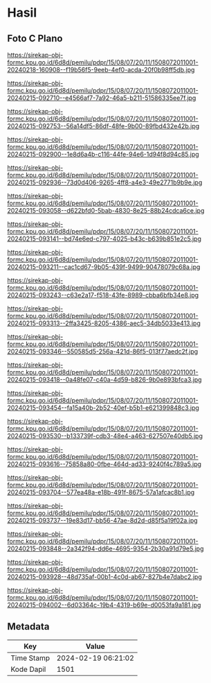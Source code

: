 # Hasil

## Foto C Plano

https://sirekap-obj-formc.kpu.go.id/6d8d/pemilu/pdpr/15/08/07/20/11/1508072011001-20240218-160908--f19b56f5-9eeb-4ef0-acda-20f0b98ff5db.jpg

https://sirekap-obj-formc.kpu.go.id/6d8d/pemilu/pdpr/15/08/07/20/11/1508072011001-20240215-092710--e4566af7-7a92-46a5-b211-51586335ee7f.jpg

https://sirekap-obj-formc.kpu.go.id/6d8d/pemilu/pdpr/15/08/07/20/11/1508072011001-20240215-092753--56a14df5-86df-48fe-9b00-89fbd432e42b.jpg

https://sirekap-obj-formc.kpu.go.id/6d8d/pemilu/pdpr/15/08/07/20/11/1508072011001-20240215-092900--1e8d6a4b-c116-44fe-94e6-1d94f8d94c85.jpg

https://sirekap-obj-formc.kpu.go.id/6d8d/pemilu/pdpr/15/08/07/20/11/1508072011001-20240215-092936--73d0d406-9265-4ff8-a4e3-49e2771b9b9e.jpg

https://sirekap-obj-formc.kpu.go.id/6d8d/pemilu/pdpr/15/08/07/20/11/1508072011001-20240215-093058--d622bfd0-5bab-4830-8e25-88b24cdca6ce.jpg

https://sirekap-obj-formc.kpu.go.id/6d8d/pemilu/pdpr/15/08/07/20/11/1508072011001-20240215-093141--bd74e6ed-c797-4025-b43c-b639b851e2c5.jpg

https://sirekap-obj-formc.kpu.go.id/6d8d/pemilu/pdpr/15/08/07/20/11/1508072011001-20240215-093211--cac1cd67-9b05-439f-9499-90478079c68a.jpg

https://sirekap-obj-formc.kpu.go.id/6d8d/pemilu/pdpr/15/08/07/20/11/1508072011001-20240215-093243--c63e2a17-f518-43fe-8989-cbba6bfb34e8.jpg

https://sirekap-obj-formc.kpu.go.id/6d8d/pemilu/pdpr/15/08/07/20/11/1508072011001-20240215-093313--2ffa3425-8205-4386-aec5-34db5033e413.jpg

https://sirekap-obj-formc.kpu.go.id/6d8d/pemilu/pdpr/15/08/07/20/11/1508072011001-20240215-093346--550585d5-256a-421d-86f5-013f77aedc2f.jpg

https://sirekap-obj-formc.kpu.go.id/6d8d/pemilu/pdpr/15/08/07/20/11/1508072011001-20240215-093418--0a48fe07-c40a-4d59-b826-9b0e893bfca3.jpg

https://sirekap-obj-formc.kpu.go.id/6d8d/pemilu/pdpr/15/08/07/20/11/1508072011001-20240215-093454--fa15a40b-2b52-40ef-b5b1-e621399848c3.jpg

https://sirekap-obj-formc.kpu.go.id/6d8d/pemilu/pdpr/15/08/07/20/11/1508072011001-20240215-093530--b133739f-cdb3-48e4-a463-627507e40db5.jpg

https://sirekap-obj-formc.kpu.go.id/6d8d/pemilu/pdpr/15/08/07/20/11/1508072011001-20240215-093616--75858a80-0fbe-464d-ad33-9240f4c789a5.jpg

https://sirekap-obj-formc.kpu.go.id/6d8d/pemilu/pdpr/15/08/07/20/11/1508072011001-20240215-093704--577ea48a-e18b-491f-8675-57a1afcac8b1.jpg

https://sirekap-obj-formc.kpu.go.id/6d8d/pemilu/pdpr/15/08/07/20/11/1508072011001-20240215-093737--19e83d17-bb56-47ae-8d2d-d85f5a19f02a.jpg

https://sirekap-obj-formc.kpu.go.id/6d8d/pemilu/pdpr/15/08/07/20/11/1508072011001-20240215-093848--2a342f94-dd6e-4695-9354-2b30a91d79e5.jpg

https://sirekap-obj-formc.kpu.go.id/6d8d/pemilu/pdpr/15/08/07/20/11/1508072011001-20240215-093928--48d735af-00b1-4c0d-ab67-827b4e7dabc2.jpg

https://sirekap-obj-formc.kpu.go.id/6d8d/pemilu/pdpr/15/08/07/20/11/1508072011001-20240215-094002--6d03364c-19b4-4319-b69e-d0053fa9a181.jpg


## Metadata

| Key        | Value               |
| ---------- | ------------------- |
| Time Stamp | 2024-02-19 06:21:02 |
| Kode Dapil | 1501                |



